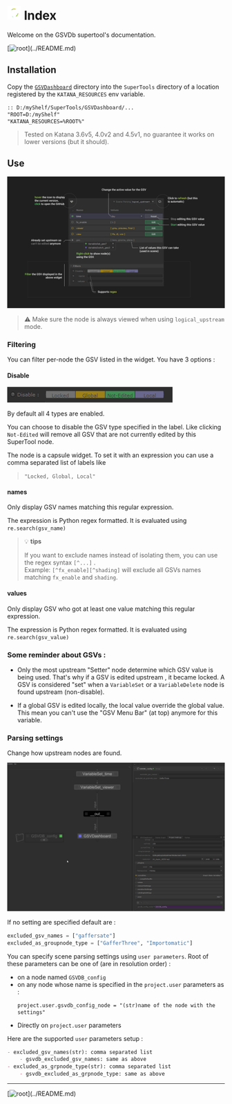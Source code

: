 #  <img src="img/logo.svg" width="32"> Index

Welcome on the GSVDb supertool's documentation.

[![root](https://img.shields.io/badge/back_to_root-536362?)](../README.md)


## Installation

Copy the [`GSVDashboard`](../GSVDashboard) directory into the `SuperTools` directory of a
location registered by the `KATANA_RESOURCES` env variable.

```batch
:: D:/myShelf/SuperTools/GSVDashboard/...
"ROOT=D:/myShelf"
"KATANA_RESOURCES=%ROOT%"
```

> Tested on Katana 3.6v5, 4.0v2 and 4.5v1, no guarantee it works on lower
> versions (but it should).

## Use

![preview image of gsvdb node with annotations](img/doc-ui-look.jpg)

> ⚠ Make sure the node is always viewed when using `logical_upstream` mode.

### Filtering

You can filter per-node the GSV listed in the widget. You have 3 options :

#### Disable

![parameter screenshot](img/doc-filters-disable.png)

By default all 4 types are enabled.

You can choose to disable the GSV type specified in the label. Like clicking
`Not-Edited` will remove all GSV that are not currently edited by this SuperTool
node.

The node is a capsule widget. To set it with an expression you can use a comma
separated list of labels like   
> `"Locked, Global, Local"`

#### names

Only display GSV names matching this regular expression.

The expression is Python regex formatted. 
It is evaluated using `re.search(gsv_name)`

> 💡 **tips**
> 
> If you want to exclude names instead of isolating them, you can
> use the regex syntax `[^...]` .  
> Example: `[^fx_enable][^shading]` will exclude all GSVs names matching 
> `fx_enable` and `shading`.

#### values

Only display GSV who got at least one value matching this regular expression.

The expression is Python regex formatted. 
It is evaluated using `re.search(gsv_value)`

### Some reminder about GSVs :

- Only the most upstream "Setter" node determine which GSV value is being used.
That's why if a GSV is edited upstream , it became locked. A GSV is considered
"set" when a `VariableSet` or a `VariableDelete` node is found upstream (non-disable).

- If a global GSV is edited locally, the local value override the global value.
This mean you can't use the "GSV Menu Bar" (at top) anymore for this variable.


### Parsing settings

Change how upstream nodes are found.

![preview gif of gsvdb parsing settings configuration](img/doc-parse-settings.gif)


If no setting are specified default are :

```python
excluded_gsv_names = ["gaffersate"]
excluded_as_groupnode_type = ["GafferThree", "Importomatic"]
```

You can specify scene parsing settings using `user parameters`. Root of these
parameters can be one of (are in resolution order) :

- on a node named `GSVDB_config`
- on any node whose name is specified in the `project.user` parameters as :
  ```
  project.user.gsvdb_config_node = "(str)name of the node with the settings"
  ```
- Directly on `project.user` parameters

Here are the supported `user` parameters setup :

```markdown
- excluded_gsv_names(str): comma separated list
    - gsvdb_excluded_gsv_names: same as above
- excluded_as_grpnode_type(str): comma separated list
    - gsvdb_excluded_as_grpnode_type: same as above
```

---

[![root](https://img.shields.io/badge/back_to_root-536362?)](../README.md)
